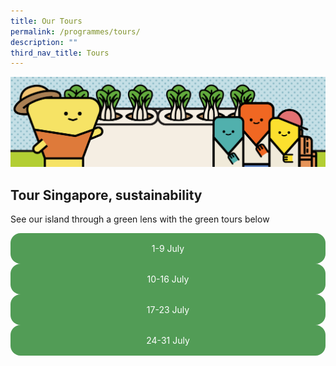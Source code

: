 ```yaml
---
title: Our Tours
permalink: /programmes/tours/
description: ""
third_nav_title: Tours
---
```

<style>
	.btn-link {
		text-align: center;
		display: block;
		color: white !important;
		background-color: #529c56;
		text-decoration: none !important;
		padding: 16px 0;
		border-radius: 16px;
	}
</style>

![Banner Tours](/images/Programmes/banner-tours.png)

## Tour Singapore, sustainability
See our island through a green lens with the green tours below

<div class="row">
	<div class="col is-half">
		<a class="btn-link" href="#">1-9 July</a>	
	</div>
	<div class="col is-half">
		<a class="btn-link" href="#">10-16 July</a>
	</div>
	<div class="col is-half">
		<a class="btn-link" href="#">17-23 July</a>
	</div>
	<div class="col is-half">
		<a class="btn-link" href="#">24-31 July</a>
	</div>
</div>